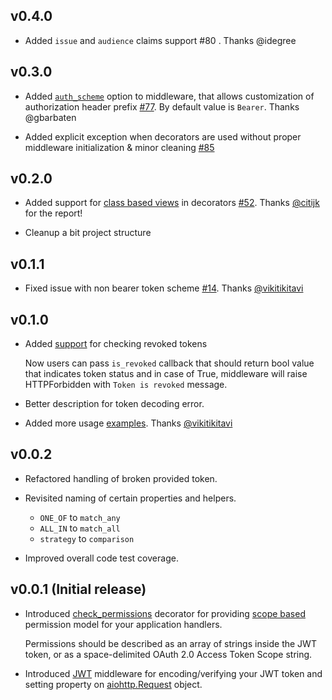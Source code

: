 ## v0.4.0

* Added `issue` and `audience` claims support #80 . Thanks @idegree 

## v0.3.0

* Added [`auth_scheme`](https://github.com/hzlmn/aiohttp-jwt/blob/master/aiohttp_jwt/middleware.py#L24) option to middleware, that allows customization of authorization header prefix [#77](https://github.com/hzlmn/aiohttp-jwt/pull/77). By default value is `Bearer`. Thanks @gbarbaten 
  
* Added explicit exception when decorators are used without proper middleware initialization & minor cleaning [#85](https://github.com/hzlmn/aiohttp-jwt/pull/85)

## v0.2.0

 * Added support for [class based views](https://docs.aiohttp.org/en/stable/web_quickstart.html#class-based-views) in decorators [#52](https://github.com/hzlmn/aiohttp-jwt/issues/52). Thanks [@citijk](github.com/citijk) for the report!

 * Cleanup a bit project structure

## v0.1.1

 * Fixed issue with non bearer token scheme [#14](https://github.com/hzlmn/aiohttp-jwt/issues/14). Thanks [@vikitikitavi](github.com/vikitikitavi)


## v0.1.0
  
 * Added [support](https://github.com/hzlmn/aiohttp-jwt/commit/59fce065af9f29c32a7ba8e07e963cc294c2734c) for checking revoked tokens
    
    Now users can pass `is_revoked` callback that should return bool value that indicates token status and in case of True, middleware will raise HTTPForbidden with `Token is revoked` message.

 * Better description for token decoding error.

 * Added more usage [examples](https://github.com/hzlmn/aiohttp-jwt/pull/12). Thanks [@vikitikitavi](github.com/vikitikitavi)


## v0.0.2

 * Refactored handling of broken provided token.

 * Revisited naming of certain properties and helpers.

    - `ONE_OF` to `match_any`
    - `ALL_IN` to `match_all`
    - `strategy` to `comparison`


 * Improved overall code test coverage.


## v0.0.1 (Initial release)
   * Introduced [check_permissions](https://github.com/hzlmn/aiohttp-jwt/blob/master/aiohttp_jwt/decorators.py#L22-L48) decorator for providing [scope based](https://tools.ietf.org/html/rfc6749#section-3.3) permission model for your application handlers.
    
      Permissions should be described as an array of strings inside the JWT token, or as a space-delimited OAuth 2.0 Access Token Scope string.

  * Introduced [JWT](https://jwt.io/) middleware for encoding/verifying your JWT token and setting property on [aiohttp.Request](https://docs.aiohttp.org/en/stable/web_reference.html#request-and-base-request) object.

